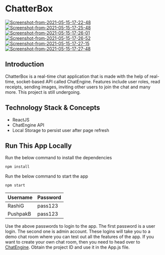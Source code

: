 # ChatterBox
<a href="https://ibb.co/88CWk2m"><img src="https://i.ibb.co/RHFx8Pg/Screenshot-from-2021-05-15-17-22-48.png" alt="Screenshot-from-2021-05-15-17-22-48" border="0"></a>
<a href="https://ibb.co/ZfcWzLZ"><img src="https://i.ibb.co/fXr4d1c/Screenshot-from-2021-05-15-17-25-48.png" alt="Screenshot-from-2021-05-15-17-25-48" border="0"></a>
<a href="https://ibb.co/Z6M0mJ6"><img src="https://i.ibb.co/MDCm6hD/Screenshot-from-2021-05-15-17-26-01.png" alt="Screenshot-from-2021-05-15-17-26-01" border="0"></a>
<a href="https://ibb.co/Hdr2Lc0"><img src="https://i.ibb.co/vYJBCNb/Screenshot-from-2021-05-15-17-26-52.png" alt="Screenshot-from-2021-05-15-17-26-52" border="0"></a>
<a href="https://ibb.co/dM8xfYv"><img src="https://i.ibb.co/DW0T12F/Screenshot-from-2021-05-15-17-27-15.png" alt="Screenshot-from-2021-05-15-17-27-15" border="0"></a>
<a href="https://ibb.co/tXYyX1L"><img src="https://i.ibb.co/NSWwSGT/Screenshot-from-2021-05-15-17-27-48.png" alt="Screenshot-from-2021-05-15-17-27-48" border="0"></a>


## Introduction
ChatterBox is a real-time chat application that is made with the help of real-time, socket-based API called ChatEngine. Features include user roles, read receipts, sending images, inviting other users to join the chat and many more.
This project is still undergoing.

## Technology Stack & Concepts
* ReactJS
* ChatEngine API
* Local Storage to persist user after page refresh

## Run This App Locally

Run the below command to install the dependencies
```sh
npm install
```
Run the below command to start the app
```sh
npm start
```

| Username | Password |
| ------ | ------ |
| RashiG | pass123 |
| PushpakB | pass123 |

Use the above passwords to login to the app. The first password is a user login. The second one is admin account. These logins will take you to a demo chat room where you can test out all the features of the app. If you want to create your own chat room, then you need to head over to [ChatEngine](https://chatengine.io/). Obtain the project ID and use it in the App.js file.


